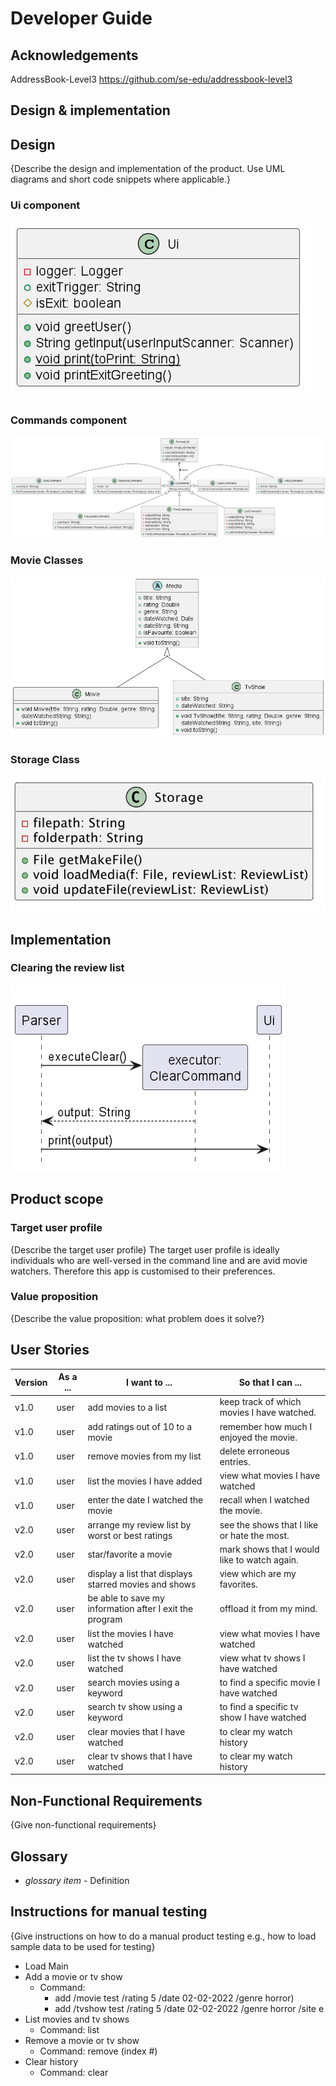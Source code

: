 # Developer Guide

## Acknowledgements

AddressBook-Level3 https://github.com/se-edu/addressbook-level3

## Design & implementation


## Design
{Describe the design and implementation of the product. Use UML diagrams and short code snippets where applicable.}
### Ui component
![img_1.png](imgs/commandsUML.png)

### Commands component
![img.png](imgs/uiUML.png)

### Movie Classes
![img.png](img.png)

### Storage Class
![img.png](imgs/storageClass.png)


## Implementation
### Clearing the review list
![img.png](imgs/clearSequence.png)

## Product scope
### Target user profile

{Describe the target user profile}
The target user profile is ideally individuals who are well-versed in the command line
and are avid movie watchers. Therefore this app is customised to their preferences.

### Value proposition

{Describe the value proposition: what problem does it solve?}

## User Stories

|Version| As a ... | I want to ...                    | So that I can ...                            |
|--------|---------|----------------------------------|----------------------------------------------|
|v1.0|user| add movies to a list             | keep track of which movies I have watched.   |
|v1.0|user| add ratings out of 10 to a movie | remember how much I enjoyed the movie.       |
|v1.0|user| remove movies from my list       | delete erroneous entries.                    |
|v1.0|user| list the movies I have added       | view what movies I have watched              |
|v1.0|user| enter the date I watched the movie       | recall when I watched the movie.             |
|v2.0|user| arrange my review list by worst or best ratings        | see the shows that I like or hate the most.  |
|v2.0|user| star/favorite a movie        | mark shows that I would like to watch again. |
|v2.0|user| display a list that displays starred movies and shows        | view which are my favorites.|
|v2.0|user| be able to save my information after I exit the program   | offload it from my mind. |
|v2.0|user| list the movies I have watched                        | view what movies I have watched              |
|v2.0|user| list the tv shows I have watched                      | view what tv shows I have watched            |
|v2.0|user| search movies using a keyword                         | to find a specific movie I have watched      |
|v2.0|user| search tv show using a keyword                        | to find a specific tv show I have watched    |
|v2.0|user| clear movies that I have watched                      | to clear my watch history                    |
|v2.0|user| clear tv shows that I have watched                    | to clear my watch history                    |


## Non-Functional Requirements

{Give non-functional requirements}

## Glossary

* *glossary item* - Definition

## Instructions for manual testing

{Give instructions on how to do a manual product testing e.g., how to load sample data to be used for testing}
- Load Main 
- Add a movie or tv show 
  - Command:
    - add /movie test /rating 5  /date 02-02-2022 /genre horror)
    - add /tvshow test /rating 5  /date 02-02-2022 /genre horror /site e
- List movies and tv shows 
  - Command: list
- Remove a movie or tv show
  - Command: remove (index #)
- Clear history
  - Command: clear



